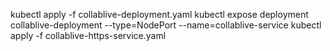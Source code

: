 kubectl apply -f collablive-deployment.yaml
kubectl expose deployment collablive-deployment --type=NodePort --name=collablive-service
kubectl apply -f collablive-https-service.yaml
